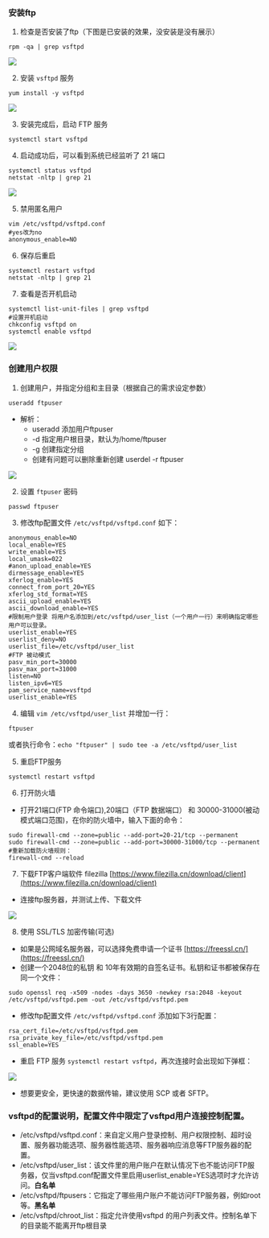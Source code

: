 ### 安装ftp
1. 检查是否安装了ftp（下图是已安装的效果，没安装是没有展示）
```shell
rpm -qa | grep vsftpd
```
![](imgs/grep-vsftpd.png)

2. 安装 `vsftpd` 服务
```shell
yum install -y vsftpd
```
![](imgs/vsftpd.png)

3. 安装完成后，启动 FTP 服务
```shell
systemctl start vsftpd
```
4. 启动成功后，可以看到系统已经监听了 21 端口
```shell
systemctl status vsftpd
netstat -nltp | grep 21
```
![](imgs/vsftpd-status.png)

5. 禁用匿名用户
```shell
vim /etc/vsftpd/vsftpd.conf
#yes改为no
anonymous_enable=NO
```
6. 保存后重启
```shell
systemctl restart vsftpd
netstat -nltp | grep 21
```
7. 查看是否开机启动
```shell
systemctl list-unit-files | grep vsftpd
#设置开机启动
chkconfig vsftpd on
systemctl enable vsftpd
```
![](imgs/vsftpd-chkconfig.png)

### 创建用户权限

1. 创建用户，并指定分组和主目录（根据自己的需求设定参数）
```shell
useradd ftpuser
```
- 解析：
  - useradd 添加用户ftpuser
  - -d 指定用户根目录，默认为/home/ftpuser
  - -g 创建指定分组
  - 创建有问题可以删除重新创建 userdel -r ftpuser
  
![](imgs/ftpuser.png)

2. 设置 `ftpuser` 密码
```shell
passwd ftpuser
```
3. 修改ftp配置文件 `/etc/vsftpd/vsftpd.conf` 如下：
```shell
anonymous_enable=NO
local_enable=YES
write_enable=YES
local_umask=022
#anon_upload_enable=YES
dirmessage_enable=YES
xferlog_enable=YES
connect_from_port_20=YES
xferlog_std_format=YES
ascii_upload_enable=YES
ascii_download_enable=YES
#限制用户登录 将用户名添加到/etc/vsftpd/user_list（一个用户一行）来明确指定哪些用户可以登录。
userlist_enable=YES
userlist_deny=NO
userlist_file=/etc/vsftpd/user_list
#FTP 被动模式
pasv_min_port=30000
pasv_max_port=31000
listen=NO
listen_ipv6=YES
pam_service_name=vsftpd
userlist_enable=YES
```

4. 编辑 `vim /etc/vsftpd/user_list` 并增加一行：
```shell
ftpuser
```
或者执行命令：`echo "ftpuser" | sudo tee -a /etc/vsftpd/user_list`

5. 重启FTP服务
```shell
systemctl restart vsftpd
```
6. 打开防火墙
- 打开21端口(FTP 命令端口),20端口（FTP 数据端口） 和 30000-31000(被动模式端口范围)，在你的防火墙中，输入下面的命令：
```shell
sudo firewall-cmd --zone=public --add-port=20-21/tcp --permanent
sudo firewall-cmd --zone=public --add-port=30000-31000/tcp --permanent
#重新加载防火墙规则：
firewall-cmd --reload
```
7. 下载FTP客户端软件 filezilla [https://www.filezilla.cn/download/client](https://www.filezilla.cn/download/client)
- 连接ftp服务器，并测试上传、下载文件

![](imgs/filezilla.png)

8. 使用 SSL/TLS 加密传输(可选)
- 如果是公网域名服务器，可以选择免费申请一个证书 [https://freessl.cn/](https://freessl.cn/)
- 创建一个2048位的私钥 和 10年有效期的自签名证书。私钥和证书都被保存在同一个文件：
```shell
sudo openssl req -x509 -nodes -days 3650 -newkey rsa:2048 -keyout /etc/vsftpd/vsftpd.pem -out /etc/vsftpd/vsftpd.pem
```
- 修改ftp配置文件 `/etc/vsftpd/vsftpd.conf` 添加如下3行配置：
```shell
rsa_cert_file=/etc/vsftpd/vsftpd.pem
rsa_private_key_file=/etc/vsftpd/vsftpd.pem
ssl_enable=YES
```
- 重启 FTP 服务 `systemctl restart vsftpd`，再次连接时会出现如下弹框：

![](imgs/openssl.png)

- 想要更安全，更快速的数据传输，建议使用 SCP 或者 SFTP。
### vsftpd的配置说明，配置文件中限定了vsftpd用户连接控制配置。
- /etc/vsftpd/vsftpd.conf：来自定义用户登录控制、用户权限控制、超时设置、服务器功能选项、服务器性能选项、服务器响应消息等FTP服务器的配置。
- /etc/vsftpd/user_list：该文件里的用户账户在默认情况下也不能访问FTP服务器，仅当vsftpd.conf配置文件里启用userlist_enable=YES选项时才允许访问。**白名单**
- /etc/vsftpd/ftpusers：它指定了哪些用户账户不能访问FTP服务器，例如root等。**黑名单**
- /etc/vsftpd/chroot_list：指定允许使用vsftpd 的用户列表文件。控制名单下的目录能不能离开ftp根目录